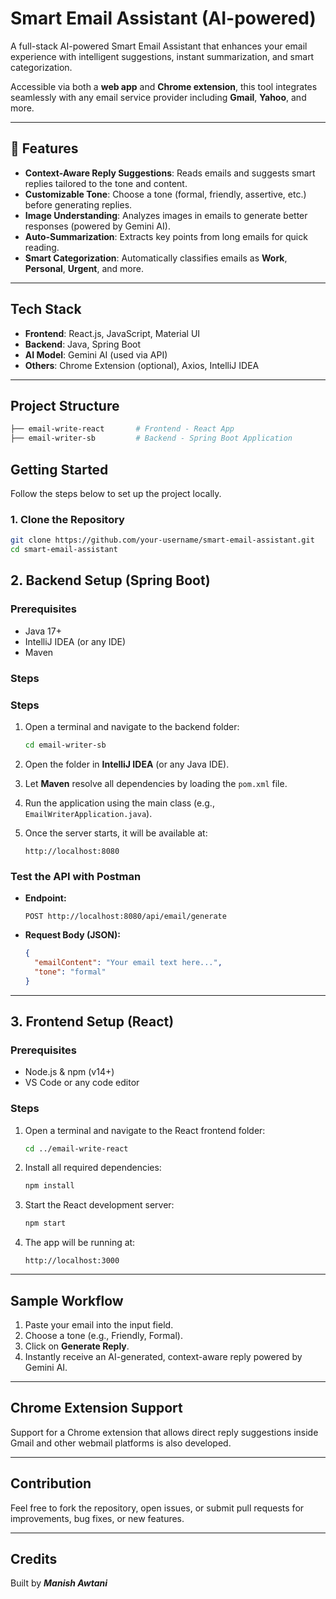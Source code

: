 # Smart Email Assistant (AI-powered)

A full-stack AI-powered Smart Email Assistant that enhances your email experience with intelligent suggestions, instant summarization, and smart categorization.

Accessible via both a **web app** and **Chrome extension**, this tool integrates seamlessly with any email service provider including **Gmail**, **Yahoo**, and more.

---

## 🚀 Features

- **Context-Aware Reply Suggestions**: Reads emails and suggests smart replies tailored to the tone and content.
- **Customizable Tone**: Choose a tone (formal, friendly, assertive, etc.) before generating replies.
- **Image Understanding**: Analyzes images in emails to generate better responses (powered by Gemini AI).
- **Auto-Summarization**: Extracts key points from long emails for quick reading.
- **Smart Categorization**: Automatically classifies emails as **Work**, **Personal**, **Urgent**, and more.

---

## Tech Stack

- **Frontend**: React.js, JavaScript, Material UI
- **Backend**: Java, Spring Boot
- **AI Model**: Gemini AI (used via API)
- **Others**: Chrome Extension (optional), Axios, IntelliJ IDEA

---

## Project Structure

```bash
├── email-write-react       # Frontend - React App
├── email-writer-sb         # Backend - Spring Boot Application

```


## Getting Started

Follow the steps below to set up the project locally.

### 1. Clone the Repository

```bash
git clone https://github.com/your-username/smart-email-assistant.git
cd smart-email-assistant

```

## 2. Backend Setup (Spring Boot)

### Prerequisites

- Java 17+
- IntelliJ IDEA (or any IDE)
- Maven

### Steps

### Steps

1. Open a terminal and navigate to the backend folder:

    ```bash
    cd email-writer-sb
    ```

2. Open the folder in **IntelliJ IDEA** (or any Java IDE).

3. Let **Maven** resolve all dependencies by loading the `pom.xml` file.

4. Run the application using the main class (e.g., `EmailWriterApplication.java`).

5. Once the server starts, it will be available at:

    ```
    http://localhost:8080
    ```

### Test the API with Postman

- **Endpoint:**

    ```
    POST http://localhost:8080/api/email/generate
    ```

- **Request Body (JSON):**

    ```json
    {
      "emailContent": "Your email text here...",
      "tone": "formal"
    }
    ```

---

## 3. Frontend Setup (React)

### Prerequisites

- Node.js & npm (v14+)
- VS Code or any code editor

### Steps

1. Open a terminal and navigate to the React frontend folder:

    ```bash
    cd ../email-write-react
    ```

2. Install all required dependencies:

    ```bash
    npm install
    ```

3. Start the React development server:

    ```bash
    npm start
    ```

4. The app will be running at:

    ```
    http://localhost:3000
    ```

---

## Sample Workflow

1. Paste your email into the input field.
2. Choose a tone (e.g., Friendly, Formal).
3. Click on **Generate Reply**.
4. Instantly receive an AI-generated, context-aware reply powered by Gemini AI.

---

## Chrome Extension Support

Support for a Chrome extension that allows direct reply suggestions inside Gmail and other webmail platforms is also developed.

---

## Contribution

Feel free to fork the repository, open issues, or submit pull requests for improvements, bug fixes, or new features.

---

## Credits

Built by ***Manish Awtani***

